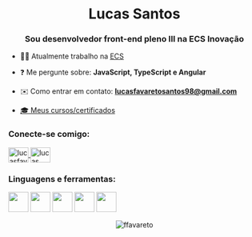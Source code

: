 <h1 align="center">Lucas Santos</h1>
<h3 align="center">Sou desenvolvedor front-end pleno III na ECS Inovação</h3>

- 👨‍💼 Atualmente trabalho na [ECS]([https://www.alura.com.br/](https://ecs.com.br/))

- ❓ Me pergunte sobre: **JavaScript, TypeScript e Angular**

- ✉️ Como entrar em contato: **lucasfavaretosantos98@gmail.com**

- <a href="https://cursos.alura.com.br/vitrinedev/lucasfavareto" target="_blank">🎓 Meus cursos/certificados</a>


<h3 align="left">Conecte-se comigo:</h3>
<a href="https://www.linkedin.com/in/lucasfavareto/" target="blank">
    <img align="center" src="https://raw.githubusercontent.com/rahuldkjain/github-profile-readme-generator/master/src/images/icons/Social/linked-in-alt.svg" alt="lucasfavareto" height="30" width="40" />
</a>

<a href="https://api.whatsapp.com/send?phone=5511961947515" target="blank">
    <img align="center" src="https://raw.githubusercontent.com/rahuldkjain/github-profile-readme-generator/888aff31e1d26dd2a6acf6afebbc34970aeb0118/src/images/icons/Social/whatsapp.svg" alt="lucas favareto" height="30" width="40" />
</a>

<h3 align="left">Linguagens e ferramentas:</h3>
<p align="left">
    <img src="https://cdn.jsdelivr.net/gh/devicons/devicon/icons/html5/html5-plain.svg" width="40" height="40"/>
    <img src="https://cdn.jsdelivr.net/gh/devicons/devicon/icons/css3/css3-plain.svg" width="40" height="40"/>
    <img src="https://cdn.jsdelivr.net/gh/devicons/devicon/icons/javascript/javascript-original.svg" width="40" height="40"/>
    <img src="https://cdn.jsdelivr.net/gh/devicons/devicon/icons/typescript/typescript-original.svg" width="40" height="40"/>
    <img src="https://cdn.jsdelivr.net/gh/devicons/devicon/icons/angularjs/angularjs-plain.svg" width="40" height="40"/>
</p>

<p align="center">
  <img align="center" src="https://github-readme-stats.vercel.app/api/top-langs?username=ffavareto&show_icons=true&locale=en&layout=compact" alt="ffavareto" />
</p>
